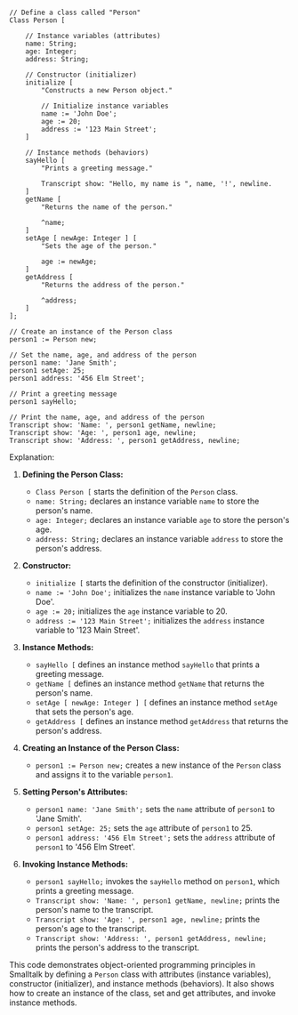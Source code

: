 ```smalltalk

// Define a class called "Person"
Class Person [

    // Instance variables (attributes)
    name: String;
    age: Integer;
    address: String;

    // Constructor (initializer)
    initialize [
        "Constructs a new Person object."

        // Initialize instance variables
        name := 'John Doe';
        age := 20;
        address := '123 Main Street';
    ]

    // Instance methods (behaviors)
    sayHello [
        "Prints a greeting message."

        Transcript show: "Hello, my name is ", name, '!', newline.
    ]
    getName [
        "Returns the name of the person."

        ^name;
    ]
    setAge [ newAge: Integer ] [
        "Sets the age of the person."

        age := newAge;
    ]
    getAddress [
        "Returns the address of the person."

        ^address;
    ]
];

// Create an instance of the Person class
person1 := Person new;

// Set the name, age, and address of the person
person1 name: 'Jane Smith';
person1 setAge: 25;
person1 address: '456 Elm Street';

// Print a greeting message
person1 sayHello;

// Print the name, age, and address of the person
Transcript show: 'Name: ', person1 getName, newline;
Transcript show: 'Age: ', person1 age, newline;
Transcript show: 'Address: ', person1 getAddress, newline;
```

Explanation:

1. **Defining the Person Class:**
   - `Class Person [` starts the definition of the `Person` class.
   - `name: String;` declares an instance variable `name` to store the person's name.
   - `age: Integer;` declares an instance variable `age` to store the person's age.
   - `address: String;` declares an instance variable `address` to store the person's address.

2. **Constructor:**
   - `initialize [` starts the definition of the constructor (initializer).
   - `name := 'John Doe';` initializes the `name` instance variable to 'John Doe'.
   - `age := 20;` initializes the `age` instance variable to 20.
   - `address := '123 Main Street';` initializes the `address` instance variable to '123 Main Street'.

3. **Instance Methods:**
   - `sayHello [` defines an instance method `sayHello` that prints a greeting message.
   - `getName [` defines an instance method `getName` that returns the person's name.
   - `setAge [ newAge: Integer ] [` defines an instance method `setAge` that sets the person's age.
   - `getAddress [` defines an instance method `getAddress` that returns the person's address.

4. **Creating an Instance of the Person Class:**
   - `person1 := Person new;` creates a new instance of the `Person` class and assigns it to the variable `person1`.

5. **Setting Person's Attributes:**
   - `person1 name: 'Jane Smith';` sets the `name` attribute of `person1` to 'Jane Smith'.
   - `person1 setAge: 25;` sets the `age` attribute of `person1` to 25.
   - `person1 address: '456 Elm Street';` sets the `address` attribute of `person1` to '456 Elm Street'.

6. **Invoking Instance Methods:**
   - `person1 sayHello;` invokes the `sayHello` method on `person1`, which prints a greeting message.
   - `Transcript show: 'Name: ', person1 getName, newline;` prints the person's name to the transcript.
   - `Transcript show: 'Age: ', person1 age, newline;` prints the person's age to the transcript.
   - `Transcript show: 'Address: ', person1 getAddress, newline;` prints the person's address to the transcript.

This code demonstrates object-oriented programming principles in Smalltalk by defining a `Person` class with attributes (instance variables), constructor (initializer), and instance methods (behaviors). It also shows how to create an instance of the class, set and get attributes, and invoke instance methods.